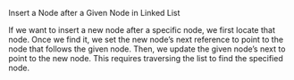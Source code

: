 Insert a Node after a Given Node in Linked List

If we want to insert a new node after a specific node, we first locate that node. Once we find it, we set the new node’s next reference to point to the node that follows the given node. Then, we update the given node’s next to point to the new node. This requires traversing the list to find the specified node.
